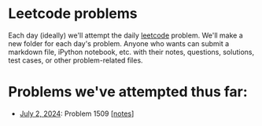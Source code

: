 # Leetcode problems

Each day (ideally) we'll attempt the daily [leetcode](https://leetcode.com) problem.  We'll make a new folder for each day's problem.  Anyone who wants can submit a markdown file, iPython notebook, etc. with their notes, questions, solutions, test cases, or other problem-related files.

# Problems we've attempted thus far:
- [July 2, 2024](https://leetcode.com/problems/minimum-difference-between-largest-and-smallest-value-in-three-moves/): Problem 1509 [[notes](https://github.com/ContextLab/leetcode-solutions/tree/main/problems/1509)]

